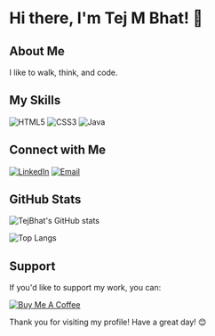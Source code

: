# Hi there, I'm Tej M Bhat! 👋

## About Me

I like to walk, think, and code. 


## My Skills


![HTML5](https://img.shields.io/badge/HTML5-E34F26?style=for-the-badge&logo=html5&logoColor=white)
![CSS3](https://img.shields.io/badge/CSS3-1572B6?style=for-the-badge&logo=css3&logoColor=white)
![Java](https://img.shields.io/badge/Java-F7DF1E?style=for-the-badge&logo=java&logoColor=black)





## Connect with Me

[![LinkedIn](https://img.shields.io/badge/LinkedIn-0077B5?style=for-the-badge&logo=linkedin&logoColor=white)](https://www.linkedin.com/in/tej-m-bhat-613740293)
[![Email](https://img.shields.io/badge/Email-D14836?style=for-the-badge&logo=gmail&logoColor=white)](mailto:tejbhat2004@gmail.com)

## GitHub Stats

![TejBhat's GitHub stats](https://github-readme-stats.vercel.app/api?username=TejBhat&show_icons=true&theme=radical)

![Top Langs](https://github-readme-stats.vercel.app/api/top-langs/?username=TejBhat&layout=compact&theme=radical)



## Support

If you'd like to support my work, you can:

[![Buy Me A Coffee](https://img.shields.io/badge/Buy_Me_A_Coffee-FFDD00?style=for-the-badge&logo=buy-me-a-coffee&logoColor=black)](https://www.buymeacoffee.com/TejBhat)

Thank you for visiting my profile! Have a great day! 😊
